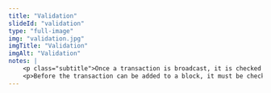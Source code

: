 ```yaml
--- 
title: "Validation"
slideId: "validation"
type: "full-image"
img: "validation.jpg"
imgTitle: "Validation"
imgAlt: "Validation"
notes: | 
    <p class="subtitle">Once a transaction is broadcast, it is checked by other members of the network for validity.</p>
    <p>Before the transaction can be added to a block, it must be checked for validity (i.e. having the necessary funds to conduct the transaction). When your transaction is being broadcast, it and the other transactions are constantly being cross-checked by other nodes on the network. If the block&apos;s transactions are validated and that miner wins the race, that block (and therefore our transaction) is added to the chain.</p>
---
```

